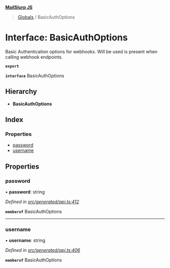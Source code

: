 **[MailSlurp JS](../README.md)**

> [Globals](../README.md) / BasicAuthOptions

# Interface: BasicAuthOptions

Basic Authentication options for webhooks. Will be used is present when calling webhook endpoints.

**`export`** 

**`interface`** BasicAuthOptions

## Hierarchy

* **BasicAuthOptions**

## Index

### Properties

* [password](basicauthoptions.md#password)
* [username](basicauthoptions.md#username)

## Properties

### password

•  **password**: string

*Defined in [src/generated/api.ts:412](https://github.com/mailslurp/mailslurp-client/blob/a8663d0/src/generated/api.ts#L412)*

**`memberof`** BasicAuthOptions

___

### username

•  **username**: string

*Defined in [src/generated/api.ts:406](https://github.com/mailslurp/mailslurp-client/blob/a8663d0/src/generated/api.ts#L406)*

**`memberof`** BasicAuthOptions
